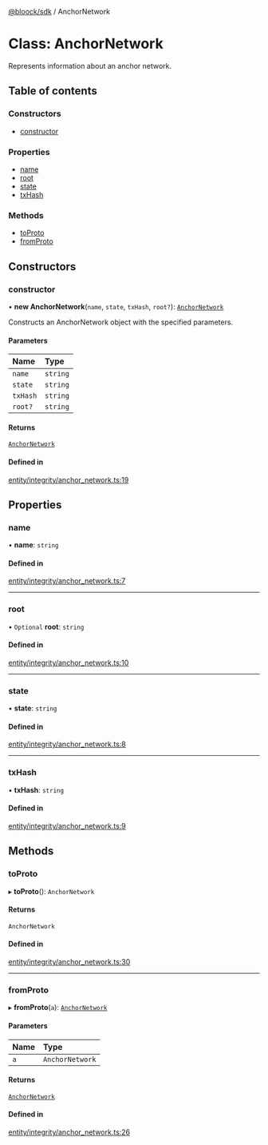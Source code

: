 [@bloock/sdk](../index.md) / AnchorNetwork

# Class: AnchorNetwork

Represents information about an anchor network.

## Table of contents

### Constructors

- [constructor](AnchorNetwork.md#constructor)

### Properties

- [name](AnchorNetwork.md#name)
- [root](AnchorNetwork.md#root)
- [state](AnchorNetwork.md#state)
- [txHash](AnchorNetwork.md#txhash)

### Methods

- [toProto](AnchorNetwork.md#toproto)
- [fromProto](AnchorNetwork.md#fromproto)

## Constructors

### constructor

• **new AnchorNetwork**(`name`, `state`, `txHash`, `root?`): [`AnchorNetwork`](AnchorNetwork.md)

Constructs an AnchorNetwork object with the specified parameters.

#### Parameters

| Name | Type |
| :------ | :------ |
| `name` | `string` |
| `state` | `string` |
| `txHash` | `string` |
| `root?` | `string` |

#### Returns

[`AnchorNetwork`](AnchorNetwork.md)

#### Defined in

[entity/integrity/anchor_network.ts:19](https://github.com/bloock/bloock-sdk/blob/46978bc/languages/js/src/entity/integrity/anchor_network.ts#L19)

## Properties

### name

• **name**: `string`

#### Defined in

[entity/integrity/anchor_network.ts:7](https://github.com/bloock/bloock-sdk/blob/46978bc/languages/js/src/entity/integrity/anchor_network.ts#L7)

___

### root

• `Optional` **root**: `string`

#### Defined in

[entity/integrity/anchor_network.ts:10](https://github.com/bloock/bloock-sdk/blob/46978bc/languages/js/src/entity/integrity/anchor_network.ts#L10)

___

### state

• **state**: `string`

#### Defined in

[entity/integrity/anchor_network.ts:8](https://github.com/bloock/bloock-sdk/blob/46978bc/languages/js/src/entity/integrity/anchor_network.ts#L8)

___

### txHash

• **txHash**: `string`

#### Defined in

[entity/integrity/anchor_network.ts:9](https://github.com/bloock/bloock-sdk/blob/46978bc/languages/js/src/entity/integrity/anchor_network.ts#L9)

## Methods

### toProto

▸ **toProto**(): `AnchorNetwork`

#### Returns

`AnchorNetwork`

#### Defined in

[entity/integrity/anchor_network.ts:30](https://github.com/bloock/bloock-sdk/blob/46978bc/languages/js/src/entity/integrity/anchor_network.ts#L30)

___

### fromProto

▸ **fromProto**(`a`): [`AnchorNetwork`](AnchorNetwork.md)

#### Parameters

| Name | Type |
| :------ | :------ |
| `a` | `AnchorNetwork` |

#### Returns

[`AnchorNetwork`](AnchorNetwork.md)

#### Defined in

[entity/integrity/anchor_network.ts:26](https://github.com/bloock/bloock-sdk/blob/46978bc/languages/js/src/entity/integrity/anchor_network.ts#L26)
